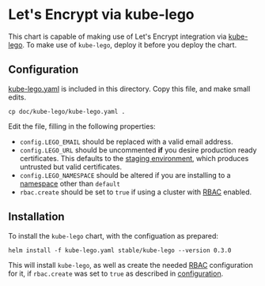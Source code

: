 # Let's Encrypt via kube-lego

This chart is capable of making use of Let's Encrypt integration via [kube-lego][]. To make use of `kube-lego`, deploy it before you deploy the chart.

## Configuration

[kube-lego.yaml](kube-lego.yaml) is included in this directory. Copy this file, and make small edits.

```
cp doc/kube-lego/kube-lego.yaml .
```

Edit the file, filling in the following properties:
- `config.LEGO_EMAIL` should be replaced with a valid email address.
- `config.LEGO_URL` should be uncommented **if** you desire production ready certificates. This defaults to the [staging environment](https://letsencrypt.org/docs/staging-environment/), which produces untrusted but valid certificates.
- `config.LEGO_NAMESPACE` should be altered if you are installing to a [namespace][] other than `default`
- `rbac.create` should be set to `true` if using a cluster with [RBAC][] enabled.

## Installation

To install the `kube-lego` chart, with the configuation as prepared:

```
helm install -f kube-lego.yaml stable/kube-lego --version 0.3.0
```

This will install `kube-lego`, as well as create the needed [RBAC][] configuration for it, if `rbac.create` was set to `true` as described in [configuration](#configuration).

[kube-lego]: https://github.com/kubernetes/charts/blob/master/stable/kube-lego/README.md
[RBAC]: https://kubernetes.io/docs/admin/authorization/rbac/
[namespace]: https://kubernetes.io/docs/concepts/overview/working-with-objects/namespaces/
